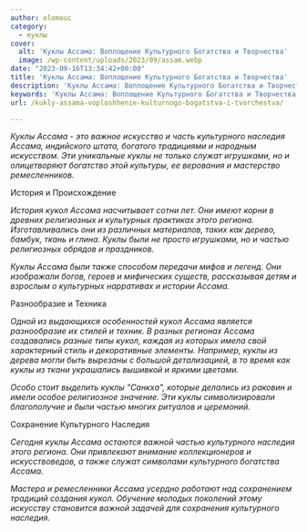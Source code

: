 ```yaml
---
author: olomouc
category:
  - куклы
cover:
  alt: 'Куклы Ассама: Воплощение Культурного Богатства и Творчества'
  image: /wp-content/uploads/2023/09/assam.webp
date: "2023-09-16T13:34:42+00:00"
title: 'Куклы Ассама: Воплощение Культурного Богатства и Творчества'
description: 'Куклы Ассама: Воплощение Культурного Богатства и Творчества'
keywords: 'Куклы Ассама: Воплощение Культурного Богатства и Творчества'
url: /kukly-assama-voploshhenie-kulturnogo-bogatstva-i-tvorchestva/

---
```

_Куклы Ассама \- это важное искусство и часть культурного наследия Ассама, индийского штата, богатого традициями и народным искусством. Эти уникальные куклы не только служат игрушками, но и олицетворяют богатство этой культуры, ее верования и мастерство ремесленников._

История и Происхождение

_История кукол Ассама насчитывает сотни лет. Они имеют корни в древних религиозных и культурных практиках этого региона. Изготавливались они из различных материалов, таких как дерево, бамбук, ткань и глина. Куклы были не просто игрушками, но и частью религиозных обрядов и праздников._

_Куклы Ассама были также способом передачи мифов и легенд. Они изображали богов, героев и мифических существ, рассказывая детям и взрослым о культурных нарративах и истории Ассама._

Разнообразие и Техника

_Одной из выдающихся особенностей кукол Ассама является разнообразие их стилей и техник. В разных регионах Ассама создавались разные типы кукол, каждая из которых имела свой характерный стиль и декоративные элементы. Например, куклы из дерева могли быть вырезаны с большой детализацией, в то время как куклы из ткани украшались вышивкой и яркими цветами._

_Особо стоит выделить куклы "Санкха", которые делались из раковин и имели особое религиозное значение. Эти куклы символизировали благополучие и были частью многих ритуалов и церемоний._

Сохранение Культурного Наследия

_Сегодня куклы Ассама остаются важной частью культурного наследия этого региона. Они привлекают внимание коллекционеров и искусствоведов, а также служат символами культурного богатства Ассама._

_Мастера и ремесленники Ассама усердно работают над сохранением традиций создания кукол. Обучение молодых поколений этому искусству становится важной задачей для сохранения культурного наследия._
